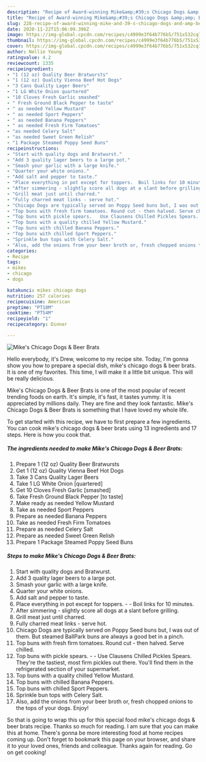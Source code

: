 ```yaml
---
description: "Recipe of Award-winning Mike&amp;#39;s Chicago Dogs &amp;amp; Beer Brats"
title: "Recipe of Award-winning Mike&amp;#39;s Chicago Dogs &amp;amp; Beer Brats"
slug: 228-recipe-of-award-winning-mike-and-39-s-chicago-dogs-and-amp-beer-brats
date: 2020-11-22T15:06:09.396Z
image: https://img-global.cpcdn.com/recipes/c4999e3f64b776b5/751x532cq70/mikes-chicago-dogs-beer-brats-recipe-main-photo.jpg
thumbnail: https://img-global.cpcdn.com/recipes/c4999e3f64b776b5/751x532cq70/mikes-chicago-dogs-beer-brats-recipe-main-photo.jpg
cover: https://img-global.cpcdn.com/recipes/c4999e3f64b776b5/751x532cq70/mikes-chicago-dogs-beer-brats-recipe-main-photo.jpg
author: Nellie Young
ratingvalue: 4.2
reviewcount: 1335
recipeingredient:
- "1 (12 oz) Quality Beer Bratwursts"
- "1 (12 oz) Quality Vienna Beef Hot Dogs"
- "3 Cans Quality Lager Beers"
- "1 LG White Onion quartered"
- "10 Cloves Fresh Garlic smashed"
- " Fresh Ground Black Pepper to taste"
- " as needed Yellow Mustard"
- " as needed Sport Peppers"
- " as needed Banana Peppers"
- " as needed Fresh Firm Tomatoes"
- "as needed Celery Salt"
- "as needed Sweet Green Relish"
- "1 Package Steamed Poppy Seed Buns"
recipeinstructions:
- "Start with quality dogs and Bratwurst."
- "Add 3 quality lager beers to a large pot."
- "Smash your garlic with a large knife."
- "Quarter your white onions."
- "Add salt and pepper to taste."
- "Place everything in pot except for toppers.  Boil links for 10 minutes."
- "After simmering - slightly score all dogs at a slant before grilling."
- "Grill meat just until charred."
- "Fully charred meat links - serve hot."
- "Chicago Dogs are typically served on Poppy Seed buns but, I was out of them. But steamed BallPark buns are always a good bet in a pinch."
- "Top buns with fresh firm tomatoes. Round cut - then halved. Serve chilled."
- "Top buns with pickle spears.   Use Clausens Chilled Pickles Spears. They&#39;re the tastiest, most firm pickles out there. You&#39;ll find them in the refrigerated section of your supermarket."
- "Top buns with a quality chilled Yellow Mustard."
- "Top buns with chilled Banana Peppers."
- "Top buns with chilled Sport Peppers."
- "Sprinkle bun tops with Celery Salt."
- "Also, add the onions from your beer broth or, fresh chopped onions to the tops of your dogs. Enjoy!"
categories:
- Recipe
tags:
- mikes
- chicago
- dogs

katakunci: mikes chicago dogs 
nutrition: 257 calories
recipecuisine: American
preptime: "PT18M"
cooktime: "PT54M"
recipeyield: "1"
recipecategory: Dinner

---
```



![Mike&#39;s Chicago Dogs &amp; Beer Brats](https://img-global.cpcdn.com/recipes/c4999e3f64b776b5/751x532cq70/mikes-chicago-dogs-beer-brats-recipe-main-photo.jpg)

Hello everybody, it's Drew, welcome to my recipe site. Today, I'm gonna show you how to prepare a special dish, mike&#39;s chicago dogs &amp; beer brats. It is one of my favorites. This time, I will make it a little bit unique. This will be really delicious.



Mike&#39;s Chicago Dogs &amp; Beer Brats is one of the most popular of recent trending foods on earth. It's simple, it's fast, it tastes yummy. It is appreciated by millions daily. They are fine and they look fantastic. Mike&#39;s Chicago Dogs &amp; Beer Brats is something that I have loved my whole life.


To get started with this recipe, we have to first prepare a few ingredients. You can cook mike&#39;s chicago dogs &amp; beer brats using 13 ingredients and 17 steps. Here is how you cook that.

<!--inarticleads1-->

##### The ingredients needed to make Mike&#39;s Chicago Dogs &amp; Beer Brats:

1. Prepare 1 (12 oz) Quality Beer Bratwursts
1. Get 1 (12 oz) Quality Vienna Beef Hot Dogs
1. Take 3 Cans Quality Lager Beers
1. Take 1 LG White Onion [quartered]
1. Get 10 Cloves Fresh Garlic [smashed]
1. Take  Fresh Ground Black Pepper [to taste]
1. Make ready  as needed Yellow Mustard
1. Take  as needed Sport Peppers
1. Prepare  as needed Banana Peppers
1. Take  as needed Fresh Firm Tomatoes
1. Prepare as needed Celery Salt
1. Prepare as needed Sweet Green Relish
1. Prepare 1 Package Steamed Poppy Seed Buns




<!--inarticleads2-->

##### Steps to make Mike&#39;s Chicago Dogs &amp; Beer Brats:

1. Start with quality dogs and Bratwurst.
1. Add 3 quality lager beers to a large pot.
1. Smash your garlic with a large knife.
1. Quarter your white onions.
1. Add salt and pepper to taste.
1. Place everything in pot except for toppers. -  - Boil links for 10 minutes.
1. After simmering - slightly score all dogs at a slant before grilling.
1. Grill meat just until charred.
1. Fully charred meat links - serve hot.
1. Chicago Dogs are typically served on Poppy Seed buns but, I was out of them. But steamed BallPark buns are always a good bet in a pinch.
1. Top buns with fresh firm tomatoes. Round cut - then halved. Serve chilled.
1. Top buns with pickle spears.  -  - Use Clausens Chilled Pickles Spears. They&#39;re the tastiest, most firm pickles out there. You&#39;ll find them in the refrigerated section of your supermarket.
1. Top buns with a quality chilled Yellow Mustard.
1. Top buns with chilled Banana Peppers.
1. Top buns with chilled Sport Peppers.
1. Sprinkle bun tops with Celery Salt.
1. Also, add the onions from your beer broth or, fresh chopped onions to the tops of your dogs. Enjoy!




So that is going to wrap this up for this special food mike&#39;s chicago dogs &amp; beer brats recipe. Thanks so much for reading. I am sure that you can make this at home. There's gonna be more interesting food at home recipes coming up. Don't forget to bookmark this page on your browser, and share it to your loved ones, friends and colleague. Thanks again for reading. Go on get cooking!
